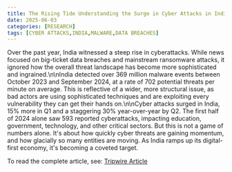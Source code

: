 ```yaml
---
title: The Rising Tide Understanding the Surge in Cyber Attacks in India
date: 2025-06-03
categories: [RESEARCH]
tags: [CYBER ATTACKS,INDIA,MALWARE,DATA BREACHES]
---
```


Over the past year, India witnessed a steep rise in cyberattacks. While news focused on big-ticket data breaches and mainstream ransomware attacks, it ignored how the overall threat landscape has become more sophisticated and ingrained.\n\nIndia detected over 369 million malware events between October 2023 and September 2024, at a rate of 702 potential threats per minute on average. This is reflective of a wider, more structural issue, as bad actors are using sophisticated techniques and are exploiting every vulnerability they can get their hands on.\n\nCyber attacks surged in India, 15% more in Q1 and a staggering 30% year-over-year by Q2. The first half of 2024 alone saw 593 reported cyberattacks, impacting education, government, technology, and other critical sectors. But this is not a game of numbers alone. It's about how quickly cyber threats are gaining momentum, and how glacially so many entities are moving. As India ramps up its digital-first economy, it's becoming a coveted target.  

To read the complete article, see: [Tripwire Article](https://www.tripwire.com/state-of-security/rising-tide-understanding-surge-cyber-attacks-india)